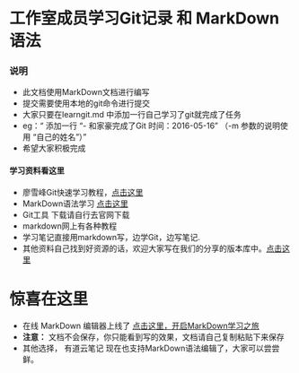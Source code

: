 # 工作室成员学习Git记录 和 MarkDown语法
### 说明
- 此文档使用MarkDown文档进行编写
- 提交需要使用本地的git命令进行提交
- 大家只要在learngit.md 中添加一行自己学习了git就完成了任务
- eg：“ 添加一行 “- 和家豪完成了Git 时间：2016-05-16” （-m 参数的说明使用 “自己的姓名”）”
- 希望大家积极完成

####  学习资料看这里
- 廖雪峰Git快速学习教程，[点击这里](http://www.liaoxuefeng.com/wiki/0013739516305929606dd18361248578c67b8067c8c017b000)
- MarkDown语法学习 [点击这里](http://sspai.com/25137)
- Git工具 下载请自行去官网下载
- markdown网上有各种教程
- 学习笔记直接用markdown写，边学Git，边写笔记.
- 其他资料自己找到好资源的话，欢迎大家写在我们的分享的版本库中。[点击这里](https://github.com/ZypcGroup/zypcShare)

# 惊喜在这里
- 在线 MarkDown 编辑器上线了 [点击这里，开启MarkDown学习之旅](http://blog.jaxiu.cn/ClearMarkdown) 
- **注意：** 文档不会保存，你只能看到写的效果，文档请自己复制粘贴下来保存
- 其他选择， 有道云笔记 现在也支持MarkDown语法编辑了，大家可以尝尝鲜。

